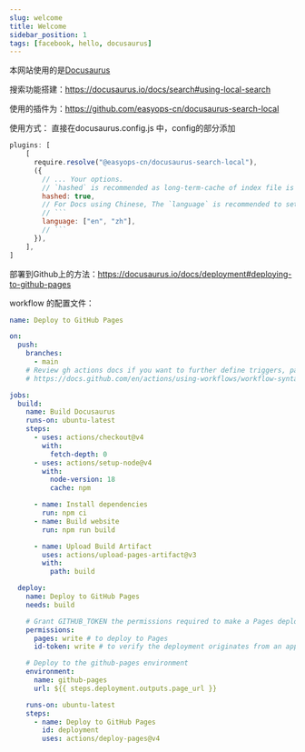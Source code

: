 ```yaml
---
slug: welcome
title: Welcome
sidebar_position: 1
tags: [facebook, hello, docusaurus]
---
```


本网站使用的是[Docusaurus](https://docusaurus.io/)

搜索功能搭建：https://docusaurus.io/docs/search#using-local-search

使用的插件为：https://github.com/easyops-cn/docusaurus-search-local

使用方式：
直接在docusaurus.config.js 中，config的部分添加


```javascript
plugins: [
    [
      require.resolve("@easyops-cn/docusaurus-search-local"),
      ({
        // ... Your options.
        // `hashed` is recommended as long-term-cache of index file is possible.
        hashed: true,
        // For Docs using Chinese, The `language` is recommended to set to:
        // ```
        language: ["en", "zh"],
        // ```
      }),
    ],
]
```

部署到Github上的方法：https://docusaurus.io/docs/deployment#deploying-to-github-pages

workflow 的配置文件：

```yml
name: Deploy to GitHub Pages

on:
  push:
    branches:
      - main
    # Review gh actions docs if you want to further define triggers, paths, etc
    # https://docs.github.com/en/actions/using-workflows/workflow-syntax-for-github-actions#on

jobs:
  build:
    name: Build Docusaurus
    runs-on: ubuntu-latest
    steps:
      - uses: actions/checkout@v4
        with:
          fetch-depth: 0
      - uses: actions/setup-node@v4
        with:
          node-version: 18
          cache: npm

      - name: Install dependencies
        run: npm ci
      - name: Build website
        run: npm run build

      - name: Upload Build Artifact
        uses: actions/upload-pages-artifact@v3
        with:
          path: build

  deploy:
    name: Deploy to GitHub Pages
    needs: build

    # Grant GITHUB_TOKEN the permissions required to make a Pages deployment
    permissions:
      pages: write # to deploy to Pages
      id-token: write # to verify the deployment originates from an appropriate source

    # Deploy to the github-pages environment
    environment:
      name: github-pages
      url: ${{ steps.deployment.outputs.page_url }}

    runs-on: ubuntu-latest
    steps:
      - name: Deploy to GitHub Pages
        id: deployment
        uses: actions/deploy-pages@v4
```
